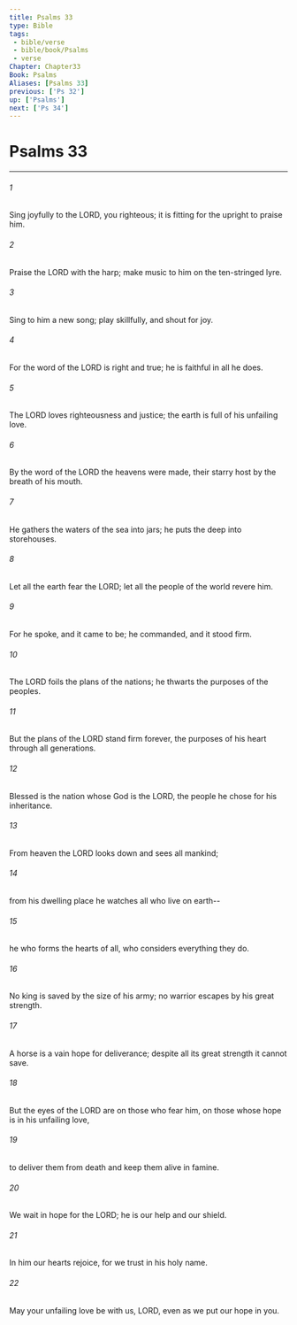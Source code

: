 ```yaml
---
title: Psalms 33
type: Bible
tags:
 - bible/verse
 - bible/book/Psalms
 - verse
Chapter: Chapter33
Book: Psalms
Aliases: [Psalms 33]
previous: ['Ps 32']
up: ['Psalms']
next: ['Ps 34']
---
```

# Psalms 33

***


###### 1 
Sing joyfully to the LORD, you righteous; it is fitting for the upright to praise him. 

###### 2 
Praise the LORD with the harp; make music to him on the ten-stringed lyre. 

###### 3 
Sing to him a new song; play skillfully, and shout for joy. 

###### 4 
For the word of the LORD is right and true; he is faithful in all he does. 

###### 5 
The LORD loves righteousness and justice; the earth is full of his unfailing love. 

###### 6 
By the word of the LORD the heavens were made, their starry host by the breath of his mouth. 

###### 7 
He gathers the waters of the sea into jars; he puts the deep into storehouses. 

###### 8 
Let all the earth fear the LORD; let all the people of the world revere him. 

###### 9 
For he spoke, and it came to be; he commanded, and it stood firm. 

###### 10 
The LORD foils the plans of the nations; he thwarts the purposes of the peoples. 

###### 11 
But the plans of the LORD stand firm forever, the purposes of his heart through all generations. 

###### 12 
Blessed is the nation whose God is the LORD, the people he chose for his inheritance. 

###### 13 
From heaven the LORD looks down and sees all mankind; 

###### 14 
from his dwelling place he watches all who live on earth-- 

###### 15 
he who forms the hearts of all, who considers everything they do. 

###### 16 
No king is saved by the size of his army; no warrior escapes by his great strength. 

###### 17 
A horse is a vain hope for deliverance; despite all its great strength it cannot save. 

###### 18 
But the eyes of the LORD are on those who fear him, on those whose hope is in his unfailing love, 

###### 19 
to deliver them from death and keep them alive in famine. 

###### 20 
We wait in hope for the LORD; he is our help and our shield. 

###### 21 
In him our hearts rejoice, for we trust in his holy name. 

###### 22 
May your unfailing love be with us, LORD, even as we put our hope in you. 
